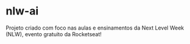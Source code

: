 # nlw-ai
Projeto criado com foco nas aulas e ensinamentos da Next Level Week (NLW), evento gratuito da Rocketseat!
